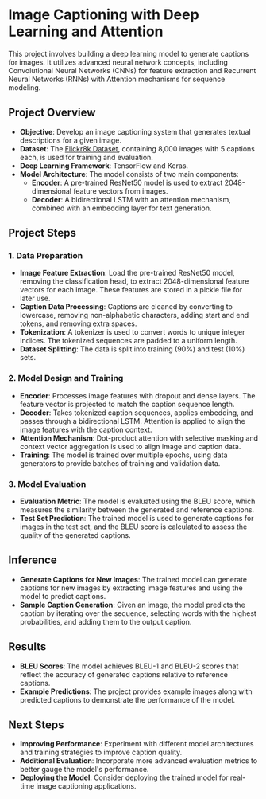 # Image Captioning with Deep Learning and Attention

This project involves building a deep learning model to generate captions for images. It utilizes advanced neural network concepts, including Convolutional Neural Networks (CNNs) for feature extraction and Recurrent Neural Networks (RNNs) with Attention mechanisms for sequence modeling.

## Project Overview
- **Objective**: Develop an image captioning system that generates textual descriptions for a given image.
- **Dataset**: The [Flickr8k Dataset](https://www.kaggle.com/datasets/dataset-name), containing 8,000 images with 5 captions each, is used for training and evaluation.
- **Deep Learning Framework**: TensorFlow and Keras.
- **Model Architecture**: The model consists of two main components:
  - **Encoder**: A pre-trained ResNet50 model is used to extract 2048-dimensional feature vectors from images.
  - **Decoder**: A bidirectional LSTM with an attention mechanism, combined with an embedding layer for text generation.

## Project Steps
### 1. Data Preparation
- **Image Feature Extraction**: Load the pre-trained ResNet50 model, removing the classification head, to extract 2048-dimensional feature vectors for each image. These features are stored in a pickle file for later use.
- **Caption Data Processing**: Captions are cleaned by converting to lowercase, removing non-alphabetic characters, adding start and end tokens, and removing extra spaces.
- **Tokenization**: A tokenizer is used to convert words to unique integer indices. The tokenized sequences are padded to a uniform length.
- **Dataset Splitting**: The data is split into training (90%) and test (10%) sets.

### 2. Model Design and Training
- **Encoder**: Processes image features with dropout and dense layers. The feature vector is projected to match the caption sequence length.
- **Decoder**: Takes tokenized caption sequences, applies embedding, and passes through a bidirectional LSTM. Attention is applied to align the image features with the caption context.
- **Attention Mechanism**: Dot-product attention with selective masking and context vector aggregation is used to align image and caption data.
- **Training**: The model is trained over multiple epochs, using data generators to provide batches of training and validation data.

### 3. Model Evaluation
- **Evaluation Metric**: The model is evaluated using the BLEU score, which measures the similarity between the generated and reference captions.
- **Test Set Prediction**: The trained model is used to generate captions for images in the test set, and the BLEU score is calculated to assess the quality of the generated captions.

## Inference
- **Generate Captions for New Images**: The trained model can generate captions for new images by extracting image features and using the model to predict captions.
- **Sample Caption Generation**: Given an image, the model predicts the caption by iterating over the sequence, selecting words with the highest probabilities, and adding them to the output caption.

## Results
- **BLEU Scores**: The model achieves BLEU-1 and BLEU-2 scores that reflect the accuracy of generated captions relative to reference captions.
- **Example Predictions**: The project provides example images along with predicted captions to demonstrate the performance of the model.

## Next Steps
- **Improving Performance**: Experiment with different model architectures and training strategies to improve caption quality.
- **Additional Evaluation**: Incorporate more advanced evaluation metrics to better gauge the model's performance.
- **Deploying the Model**: Consider deploying the trained model for real-time image captioning applications.
